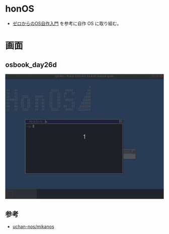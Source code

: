 # honOS

- [ゼロからのOS自作入門](https://www.amazon.co.jp/%E3%82%BC%E3%83%AD%E3%81%8B%E3%82%89%E3%81%AEOS%E8%87%AA%E4%BD%9C%E5%85%A5%E9%96%80-%E5%86%85%E7%94%B0-%E5%85%AC%E5%A4%AA/dp/4839975868) を参考に自作 OS に取り組む。

# 画面

## osbook_day26d

![osbook_day26d.gif](https://github.com/dilmnqvovpnmlib/hakiwata/blob/main/content/post/20210901/media/osbook_day26d.gif)

## 参考

- [uchan-nos/mikanos](https://github.com/uchan-nos/mikanos)
